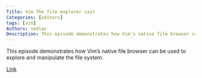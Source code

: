 ```yaml
---
Title: Vim The file explorer cast
Categories: [editors]
tags: [vim]
Authors: sedlav
Description: This episode demonstrates how Vim’s native file browser can be used to explore and manipulate the file system.
---
```


This episode demonstrates how Vim’s native file browser can be used to explore and manipulate the file system.

[Link](http://vimcasts.org/episodes/the-file-explorer/)
